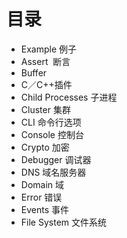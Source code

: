 目录
======
+ Example 例子   
+ Assert  断言  
+ Buffer
+ C／C++插件
+ Child Processes 子进程
+ Cluster 集群
+ CLI 命令行选项
+ Console 控制台
+ Crypto 加密
+ Debugger 调试器
+ DNS 域名服务器
+ Domain 域
+ Error 错误
+ Events 事件
+ File System 文件系统
 

